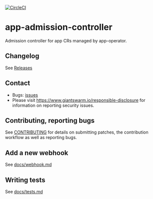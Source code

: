 [![CircleCI](https://circleci.com/gh/giantswarm/template.svg?style=shield&circle-token=cbabd7d13186f190fca813db4f0c732b026f5f6c)](https://circleci.com/gh/giantswarm/template)

# app-admission-controller

Admission controller for app CRs managed by app-operator.

## Changelog

See [Releases](https://github.com/giantswarm/app-admission-controller/releases)

## Contact

- Bugs: [issues](https://github.com/giantswarm/app-admission-controller/issues)
- Please visit https://www.giantswarm.io/responsible-disclosure for information on reporting security issues.

## Contributing, reporting bugs

See [CONTRIBUTING](CONTRIBUTING.md) for details on submitting patches, the
contribution workflow as well as reporting bugs.

## Add a new webhook

See [docs/webhook.md](https://github.com/giantswarm/app-admission-controller/blob/master/docs/webhook.md)

## Writing tests

See [docs/tests.md](https://github.com/giantswarm/app-admission-controller/blob/master/docs/tests.md)
